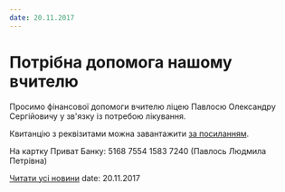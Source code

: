 ```yaml
---
date: 20.11.2017
---
```

# Потрібна допомога нашому вчителю

Просимо фінансової допомоги вчителю ліцею Павлосю Олександру Сергійовичу у зв'язку із потребою лікування.

Квитанцію з реквізитами можна завантажити [за посиланням](/files/blog/потрібна-допомога-нашому-вчителю/pawlos.pdf).

На картку Приват Банку: 5168 7554 1583 7240 (Павлось Людмила Петрівна)

[Читати усі новини](/news)
date: 20.11.2017
